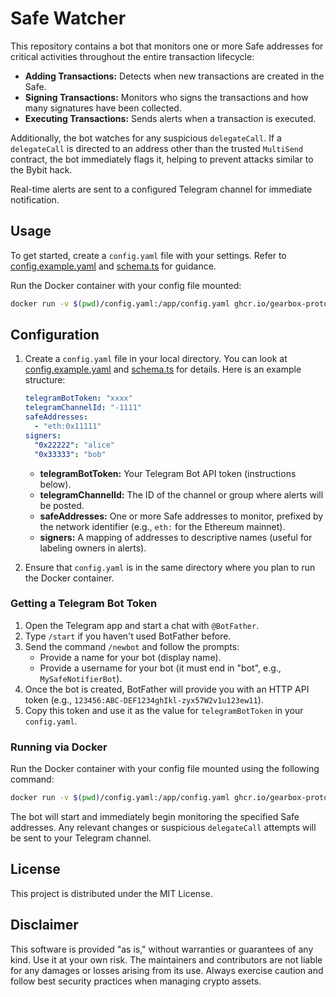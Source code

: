 # Safe Watcher

This repository contains a bot that monitors one or more Safe addresses for critical activities throughout the entire transaction lifecycle:

- **Adding Transactions:** Detects when new transactions are created in the Safe.
- **Signing Transactions:** Monitors who signs the transactions and how many signatures have been collected.
- **Executing Transactions:** Sends alerts when a transaction is executed.

Additionally, the bot watches for any suspicious `delegateCall`. If a `delegateCall` is directed to an address other than the trusted `MultiSend` contract, the bot immediately flags it, helping to prevent attacks similar to the Bybit hack.  

Real-time alerts are sent to a configured Telegram channel for immediate notification.

## Usage

To get started, create a `config.yaml` file with your settings. Refer to [config.example.yaml](config.example.yaml) and [schema.ts](src/config/schema.ts) for guidance.

Run the Docker container with your config file mounted:

```bash
docker run -v $(pwd)/config.yaml:/app/config.yaml ghcr.io/gearbox-protocol/safe-watcher:latest
```

## Configuration

1. Create a `config.yaml` file in your local directory. You can look at [config.example.yaml](config.example.yaml) and [schema.ts](src/config/schema.ts) for details. Here is an example structure:

   ```yaml
   telegramBotToken: "xxxx"
   telegramChannelId: "-1111"
   safeAddresses:
     - "eth:0x11111"
   signers:
     "0x22222": "alice"
     "0x33333": "bob"
   ```

   - **telegramBotToken:** Your Telegram Bot API token (instructions below).
   - **telegramChannelId:** The ID of the channel or group where alerts will be posted.
   - **safeAddresses:** One or more Safe addresses to monitor, prefixed by the network identifier (e.g., `eth:` for the Ethereum mainnet).
   - **signers:** A mapping of addresses to descriptive names (useful for labeling owners in alerts).

2. Ensure that `config.yaml` is in the same directory where you plan to run the Docker container.

### Getting a Telegram Bot Token

1. Open the Telegram app and start a chat with `@BotFather`.
2. Type `/start` if you haven't used BotFather before.
3. Send the command `/newbot` and follow the prompts:
   - Provide a name for your bot (display name).
   - Provide a username for your bot (it must end in "bot", e.g., `MySafeNotifierBot`).
4. Once the bot is created, BotFather will provide you with an HTTP API token (e.g., `123456:ABC-DEF1234ghIkl-zyx57W2v1u123ew11`).
5. Copy this token and use it as the value for `telegramBotToken` in your `config.yaml`.

### Running via Docker

Run the Docker container with your config file mounted using the following command:

```bash
docker run -v $(pwd)/config.yaml:/app/config.yaml ghcr.io/gearbox-protocol/safe-watcher:latest
```

The bot will start and immediately begin monitoring the specified Safe addresses. Any relevant changes or suspicious `delegateCall` attempts will be sent to your Telegram channel.

## License

This project is distributed under the MIT License.

## Disclaimer

This software is provided "as is," without warranties or guarantees of any kind. Use it at your own risk. The maintainers and contributors are not liable for any damages or losses arising from its use. Always exercise caution and follow best security practices when managing crypto assets.